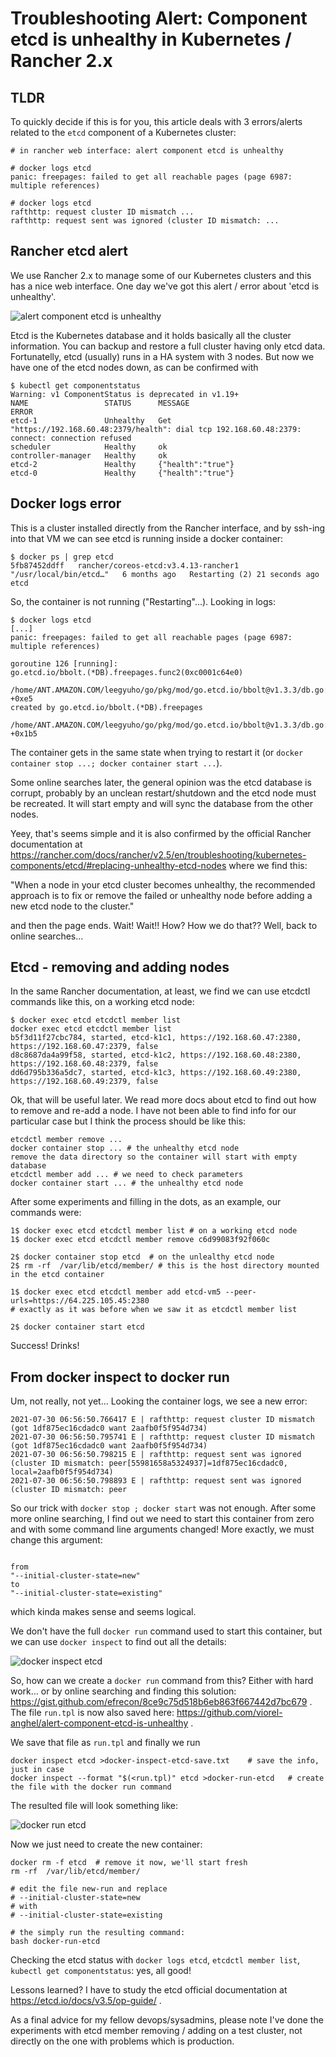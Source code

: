 
# Troubleshooting Alert: Component etcd is unhealthy in Kubernetes / Rancher 2.x


## TLDR
To quickly decide if this is for you, this article deals with 3 errors/alerts related to the `etcd` component of a Kubernetes cluster:
```
# in rancher web interface: alert component etcd is unhealthy

# docker logs etcd
panic: freepages: failed to get all reachable pages (page 6987: multiple references)

# docker logs etcd
rafthttp: request cluster ID mismatch ...
rafthttp: request sent was ignored (cluster ID mismatch: ...
```

## Rancher etcd alert
We use Rancher 2.x to manage some of our Kubernetes clusters and this has a nice web interface. One day we've got this alert / error
about 'etcd is unhealthy'.

![alert component etcd is unhealthy](alert-component-etcd-is-unhealthy.png?raw=true "alert component etcd is unhealthy")

Etcd is the Kubernetes database and it holds basically all the cluster information. You can backup and restore a full cluster having only etcd data. 
Fortunatelly, etcd (usually) runs in a HA system with 3 nodes. But now we have one of the etcd nodes down, as can be confirmed with

```
$ kubectl get componentstatus
Warning: v1 ComponentStatus is deprecated in v1.19+
NAME                 STATUS      MESSAGE                                                                                             ERROR
etcd-1               Unhealthy   Get "https://192.168.60.48:2379/health": dial tcp 192.168.60.48:2379: connect: connection refused   
scheduler            Healthy     ok                                                                                                  
controller-manager   Healthy     ok                                                                                                  
etcd-2               Healthy     {"health":"true"}                                                                                   
etcd-0               Healthy     {"health":"true"}                
```

## Docker logs error
This is a cluster installed directly from the Rancher interface, and by ssh-ing into that VM we can see etcd is running inside a docker container:

```
$ docker ps | grep etcd
5fb87452ddff   rancher/coreos-etcd:v3.4.13-rancher1   "/usr/local/bin/etcd…"   6 months ago   Restarting (2) 21 seconds ago             etcd
```

So, the container is not running ("Restarting"...). Looking in logs:

```
$ docker logs etcd
[...] 
panic: freepages: failed to get all reachable pages (page 6987: multiple references)

goroutine 126 [running]:
go.etcd.io/bbolt.(*DB).freepages.func2(0xc0001c64e0)
	/home/ANT.AMAZON.COM/leegyuho/go/pkg/mod/go.etcd.io/bbolt@v1.3.3/db.go:1003 +0xe5
created by go.etcd.io/bbolt.(*DB).freepages
	/home/ANT.AMAZON.COM/leegyuho/go/pkg/mod/go.etcd.io/bbolt@v1.3.3/db.go:1001 +0x1b5
```

The container gets in the same state when trying to restart it (or `docker container stop ...; docker container start ...`).

Some online searches later, the general opinion was the etcd database is corrupt, 
probably by an unclean restart/shutdown and the etcd node must be recreated. It will start empty and will sync the database from the other nodes.

Yeey, that's seems simple and it is also confirmed by the official Rancher documentation at 
https://rancher.com/docs/rancher/v2.5/en/troubleshooting/kubernetes-components/etcd/#replacing-unhealthy-etcd-nodes
where we find this:

  "When a node in your etcd cluster becomes unhealthy, 
  the recommended approach is to fix or remove the failed or unhealthy node 
  before adding a new etcd node to the cluster."

and then the page ends. Wait! Wait!! How? How we do that?? Well, back to online searches...

## Etcd - removing and adding nodes

In the same Rancher documentation, at least, we find we can use etcdctl commands like this, on a working etcd node:
```
$ docker exec etcd etcdctl member list
docker exec etcd etcdctl member list
b5f3d11f27cbc784, started, etcd-k1c1, https://192.168.60.47:2380, https://192.168.60.47:2379, false
d8c8687da4a99f58, started, etcd-k1c2, https://192.168.60.48:2380, https://192.168.60.48:2379, false
dd6d795b336a5dc7, started, etcd-k1c3, https://192.168.60.49:2380, https://192.168.60.49:2379, false
```

Ok, that will be useful later. We read more docs about etcd to find out how to remove and re-add a node. I have not been able to find info for our particular case but I think the process should be like this:
```
etcdctl member remove ...
docker container stop ... # the unhealthy etcd node
remove the data directory so the container will start with empty database
etcdctl member add ... # we need to check parameters
docker container start ... # the unhealthy etcd node
```

After some experiments and filling in the dots, as an example, our commands were:
```
1$ docker exec etcd etcdctl member list # on a working etcd node
1$ docker exec etcd etcdctl member remove c6d99083f92f060c

2$ docker container stop etcd  # on the unlealthy etcd node
2$ rm -rf  /var/lib/etcd/member/ # this is the host directory mounted in the etcd container

1$ docker exec etcd etcdctl member add etcd-vm5 --peer-urls=https://64.225.105.45:2380 
# exactly as it was before when we saw it as etcdctl member list

2$ docker container start etcd 
```

Success! Drinks! 

## From docker inspect to docker run

Um, not really, not yet... Looking the container logs, we see a new error:
```
2021-07-30 06:56:50.766417 E | rafthttp: request cluster ID mismatch (got 1df875ec16cdadc0 want 2aafb0f5f954d734)
2021-07-30 06:56:50.795741 E | rafthttp: request cluster ID mismatch (got 1df875ec16cdadc0 want 2aafb0f5f954d734)
2021-07-30 06:56:50.798215 E | rafthttp: request sent was ignored (cluster ID mismatch: peer[55981658a5324937]=1df875ec16cdadc0, local=2aafb0f5f954d734)
2021-07-30 06:56:50.798893 E | rafthttp: request sent was ignored (cluster ID mismatch: peer
```

So our trick with ```docker stop ; docker start``` was not enough. After some more online searching, I find out we need to start this container from zero and with some command line arguments changed! More exactly, we must change this argument:
```

from
"--initial-cluster-state=new"
to
"--initial-cluster-state=existing"
```

which kinda makes sense and seems logical.

We don't have the full `docker run` command used to start this container, but we can use `docker inspect` to find out all the details:

![docker inspect etcd](docker-inspect.png?raw=true "docker inspect etcd")

So, how can we create a `docker run` command from this? Either with hard work... or by online searching and finding this solution:
https://gist.github.com/efrecon/8ce9c75d518b6eb863f667442d7bc679 . The file `run.tpl` is now also saved here: 
https://github.com/viorel-anghel/alert-component-etcd-is-unhealthy .

We save that file as `run.tpl` and finally we run
```
docker inspect etcd >docker-inspect-etcd-save.txt    # save the info, just in case
docker inspect --format "$(<run.tpl)" etcd >docker-run-etcd   # create the file with the docker run command
```

The resulted file will look something like:

![docker run etcd](docker-run.png?raw=true "docker run etcd")

Now we just need to create the new container:
```
docker rm -f etcd  # remove it now, we'll start fresh
rm -rf  /var/lib/etcd/member/

# edit the file new-run and replace 
# --initial-cluster-state=new
# with 
# --initial-cluster-state=existing

# the simply run the resulting command:
bash docker-run-etcd
```

Checking the etcd status with `docker logs etcd`, `etcdctl member list`, `kubectl get componentstatus`: yes, all good! 

Lessons learned? I have to study the etcd official documentation at https://etcd.io/docs/v3.5/op-guide/ .

As a final advice for my fellow devops/sysadmins, please note I've done the experiments with etcd member removing / adding on a test cluster, not directly on the one with problems which is production.




